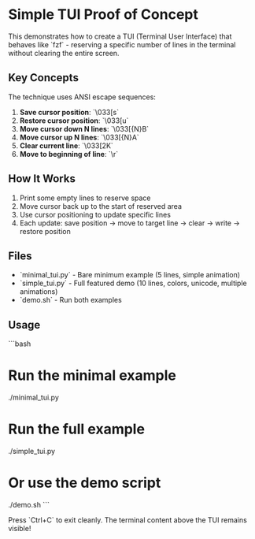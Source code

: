 # Simple TUI Proof of Concept

This demonstrates how to create a TUI (Terminal User Interface) that behaves like \`fzf\` - reserving a specific number of lines in the terminal without clearing the entire screen.

## Key Concepts

The technique uses ANSI escape sequences:

1. **Save cursor position**: \`\033[s\`
2. **Restore cursor position**: \`\033[u\`
3. **Move cursor down N lines**: \`\033[{N}B\`
4. **Move cursor up N lines**: \`\033[{N}A\`
5. **Clear current line**: \`\033[2K\`
6. **Move to beginning of line**: \`\r\`

## How It Works

1. Print some empty lines to reserve space
2. Move cursor back up to the start of reserved area
3. Use cursor positioning to update specific lines
4. Each update: save position → move to target line → clear → write → restore position

## Files

- \`minimal_tui.py\` - Bare minimum example (5 lines, simple animation)
- \`simple_tui.py\` - Full featured demo (10 lines, colors, unicode, multiple animations)
- \`demo.sh\` - Run both examples

## Usage

\`\`\`bash
# Run the minimal example
./minimal_tui.py

# Run the full example
./simple_tui.py

# Or use the demo script
./demo.sh
\`\`\`

Press \`Ctrl+C\` to exit cleanly. The terminal content above the TUI remains visible!
